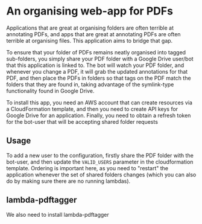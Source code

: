 # An organising web-app for PDFs

Applications that are great at organising folders are often terrible at annotating PDFs,
and apps that are great at annotating PDFs are often terrible at organising files. This
application aims to bridge that gap.

To ensure that your folder of PDFs remains neatly organised into tagged sub-folders,
you simply share your PDF folder with a Google Drive user/bot that this application is
linked to. The bot will watch your PDF folder, and whenever you change a PDF, it will
grab the updated annotations for that PDF, and then place the PDFs in folders so that
tags on the PDF match the folders that they are found in, taking advantage of the 
symlink-type functionality found in Google Drive.

To install this app, you need an AWS account that can create resources via a
CloudFormation template, and then you need to create API keys for Google Drive
for an application. Finally, you need to obtain a refresh token for the bot-user
that will be accepting shared folder requests

## Usage

To add a new user to the configuration, firstly share the PDF folder with the
bot-user, and then update the ```VALID_USERS``` parameter in the
cloudformation template. Ordering is important here, as you need to "restart"
the application whenever the set of shared folders changes (which you can also
do by making sure there are no running lambdas).


## lambda-pdftagger

We also need to install lambda-pdftagger

